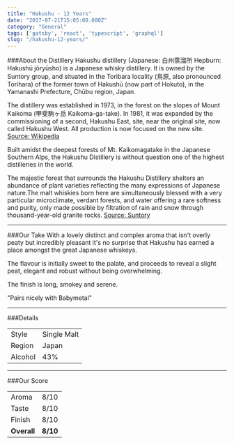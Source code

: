 ```yaml
---
title: "Hakushu - 12 Years"
date: "2017-07-21T15:05:00.000Z"
category: "General"
tags: ['gatsby', 'react', 'typescript', 'graphql']
slug: "/hakushu-12-years/"
---
```

###About the Distillery
Hakushu distillery (Japanese: 白州蒸溜所 Hepburn: Hakushū jōryūsho) is a Japanese whisky distillery. It is owned by the Suntory group, and situated in the Toribara locality (鳥原, also pronounced Torihara) of the former town of Hakushū (now part of Hokuto), in the Yamanashi Prefecture, Chūbu region, Japan.

The distillery was established in 1973, in the forest on the slopes of Mount Kaikoma (甲斐駒ヶ岳 Kaikoma-ga-take). In 1981, it was expanded by the commissioning of a second, Hakushu East, site, near the original site, now called Hakushu West. All production is now focused on the new site.
[Source: Wikipedia](https://en.wikipedia.org/wiki/Hakushu_distillery)

Built amidst the deepest forests of Mt. Kaikomagatake in the Japanese Southern Alps, the Hakushu Distillery is without question one of the highest distilleries in the world.

The majestic forest that surrounds the Hakushu Distillery shelters an abundance of plant varieties reflecting the many expressions of Japanese nature.The malt whiskies born here are simultaneously blessed with a very particular microclimate, verdant forests, and water offering a rare softness and purity, only made possible by filtration of rain and snow through thousand-year-old granite rocks.
[Source: Suntory](http://whisky.suntory.com/en/na/distilleries/hakushu/index.html)

---

###Our Take
With a lovely distinct and complex aroma that isn't overly peaty but incredibly pleasant it's no surprise that Hakushu has earned a place amongst the great Japanese whiskeys.

The flavour is initially sweet to the palate, and proceeds to reveal a slight peat, elegant and robust without being overwhelming.

The finish is long, smokey and serene.

"Pairs nicely with Babymetal"

---

###Details
<table>  
<tr>  
<td class="grey">Style</td><td>Single Malt</td>  
</tr>  
<tr>  
<td class="grey">Region</td><td>Japan</td>  
</tr>  
<tr>  
<td class="grey">Alcohol</td><td>43%</td>  
</tr>  
</table>


---

###Our Score
<table class="score-table">  
<tr>  
<td class="grey">Aroma</td><td>8/10</td>  
</tr>  
<tr>  
<td class="grey">Taste</td><td>8/10</td>  
</tr>  
<tr>  
<td class="grey">Finish</td><td>8/10</td>  
</tr>  
<tr>  
<td class="grey"><strong>Overall</strong></td><td><strong>8/10</strong></td>  
</tr>  
</table>
    
